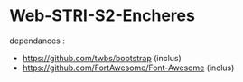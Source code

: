 # Web-STRI-S2-Encheres

dependances :
- https://github.com/twbs/bootstrap (inclus)
- https://github.com/FortAwesome/Font-Awesome (inclus)
